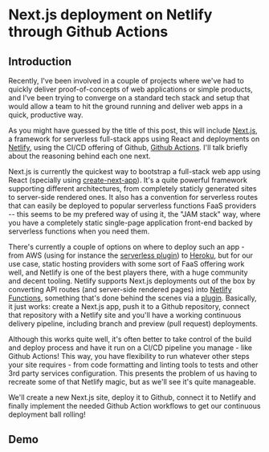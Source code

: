 # Next.js deployment on Netlify through Github Actions

## Introduction

Recently, I've been involved in a couple of projects where we've had to quickly
deliver proof-of-concepts of web applications or simple products, and I've been
trying to converge on a standard tech stack and setup that would allow a team to
hit the ground running and deliver web apps in a quick, productive way.

As you might have guessed by the title of this post, this will include
[Next.js](https://nextjs.org), a framework for serverless full-stack apps using
React and deployments on [Netlify](https://netlify.com), using the CI/CD offering of
Github, [Github Actions](https://github.com/features/actions). I'll talk briefly
about the reasoning behind each one next.

Next.js is currently the quickest way to bootstrap a full-stack web app using
React (specially using [create-next-app](https://nextjs.org/docs/api-reference/create-next-app)). It's a quite powerful framework supporting different architectures, from
completely staticly generated sites to server-side rendered ones. It also has a
convention for serverless routes that can easily be deployed to popular
serverless functions FaaS providers -- this seems to be my prefered way of using
it, the "JAM stack" way, where you have a completely static single-page
application front-end backed by serverless functions when you need them.

There's currently a couple of options on where to deploy such an app - from AWS
(using for instance the [serverless
plugin](https://www.serverless.com/blog/serverless-nextjs)) to
[Heroku](https://levelup.gitconnected.com/deploy-your-next-js-app-to-heroku-in-5-minutes-255e829a9966),
but for our use case, static hosting providers with some sort of FaaS offering
work well, and Netlify is one of the best players there, with a huge community
and decent tooling. Netlify supports Next.js deployments out of the box by
converting API routes (and server-side rendered pages) into [Netlify
Functions](https://www.netlify.com/products/functions/), something that's done
behind the scenes via a
[plugin](https://www.npmjs.com/package/@netlify/plugin-nextjs). Basically, it
just works: create a Next.js app, push it to a Github repository, connect that
repository with a Netlify site and you'll have a working continuous delivery
pipeline, including branch and preview (pull request) deployments.

Although this works quite well, it's often better to take control of the build and deploy
process and have it run on a CI/CD pipeline you manage - like Github Actions! This way, you have
flexibility to run whatever other steps your site requires - from code
formatting and linting tools to tests and other 3rd party services configuration. This presents the problem of us having to recreate some of that Netlify magic, but as we'll see it's quite manageable.

We'll create a new Next.js site, deploy it to Github, connect it to Netlify and
finally implement the needed Github Action workflows to get our continuous
deployment ball rolling!

## Demo

